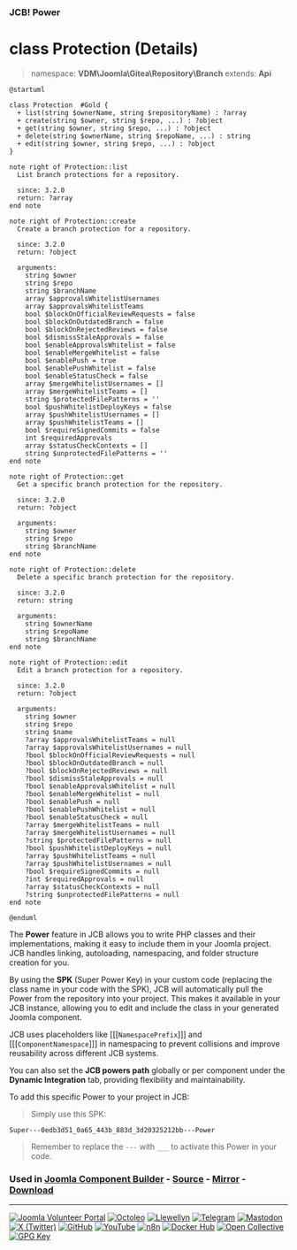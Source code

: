 ### JCB! Power
# class Protection (Details)
> namespace: **VDM\Joomla\Gitea\Repository\Branch**
> extends: **Api**

```uml
@startuml

class Protection  #Gold {
  + list(string $ownerName, string $repositoryName) : ?array
  + create(string $owner, string $repo, ...) : ?object
  + get(string $owner, string $repo, ...) : ?object
  + delete(string $ownerName, string $repoName, ...) : string
  + edit(string $owner, string $repo, ...) : ?object
}

note right of Protection::list
  List branch protections for a repository.

  since: 3.2.0
  return: ?array
end note

note right of Protection::create
  Create a branch protection for a repository.

  since: 3.2.0
  return: ?object
  
  arguments:
    string $owner
    string $repo
    string $branchName
    array $approvalsWhitelistUsernames
    array $approvalsWhitelistTeams
    bool $blockOnOfficialReviewRequests = false
    bool $blockOnOutdatedBranch = false
    bool $blockOnRejectedReviews = false
    bool $dismissStaleApprovals = false
    bool $enableApprovalsWhitelist = false
    bool $enableMergeWhitelist = false
    bool $enablePush = true
    bool $enablePushWhitelist = false
    bool $enableStatusCheck = false
    array $mergeWhitelistUsernames = []
    array $mergeWhitelistTeams = []
    string $protectedFilePatterns = ''
    bool $pushWhitelistDeployKeys = false
    array $pushWhitelistUsernames = []
    array $pushWhitelistTeams = []
    bool $requireSignedCommits = false
    int $requiredApprovals
    array $statusCheckContexts = []
    string $unprotectedFilePatterns = ''
end note

note right of Protection::get
  Get a specific branch protection for the repository.

  since: 3.2.0
  return: ?object
  
  arguments:
    string $owner
    string $repo
    string $branchName
end note

note right of Protection::delete
  Delete a specific branch protection for the repository.

  since: 3.2.0
  return: string
  
  arguments:
    string $ownerName
    string $repoName
    string $branchName
end note

note right of Protection::edit
  Edit a branch protection for a repository.

  since: 3.2.0
  return: ?object
  
  arguments:
    string $owner
    string $repo
    string $name
    ?array $approvalsWhitelistTeams = null
    ?array $approvalsWhitelistUsernames = null
    ?bool $blockOnOfficialReviewRequests = null
    ?bool $blockOnOutdatedBranch = null
    ?bool $blockOnRejectedReviews = null
    ?bool $dismissStaleApprovals = null
    ?bool $enableApprovalsWhitelist = null
    ?bool $enableMergeWhitelist = null
    ?bool $enablePush = null
    ?bool $enablePushWhitelist = null
    ?bool $enableStatusCheck = null
    ?array $mergeWhitelistTeams = null
    ?array $mergeWhitelistUsernames = null
    ?string $protectedFilePatterns = null
    ?bool $pushWhitelistDeployKeys = null
    ?array $pushWhitelistTeams = null
    ?array $pushWhitelistUsernames = null
    ?bool $requireSignedCommits = null
    ?int $requiredApprovals = null
    ?array $statusCheckContexts = null
    ?string $unprotectedFilePatterns = null
end note

@enduml
```

The **Power** feature in JCB allows you to write PHP classes and their implementations,
making it easy to include them in your Joomla project. JCB handles linking, autoloading,
namespacing, and folder structure creation for you.

By using the **SPK** (Super Power Key) in your custom code (replacing the class name
in your code with the SPK), JCB will automatically pull the Power from the repository
into your project. This makes it available in your JCB instance, allowing you to edit
and include the class in your generated Joomla component.

JCB uses placeholders like [[[`NamespacePrefix`]]] and [[[`ComponentNamespace`]]] in
namespacing to prevent collisions and improve reusability across different JCB systems.

You can also set the **JCB powers path** globally or per component under the
**Dynamic Integration** tab, providing flexibility and maintainability.

To add this specific Power to your project in JCB:

> Simply use this SPK:
```
Super---0edb3d51_0a65_443b_883d_3d20325212bb---Power
```
> Remember to replace the `---` with `___` to activate this Power in your code.

### Used in [Joomla Component Builder](https://www.joomlacomponentbuilder.com) - [Source](https://git.vdm.dev/joomla/Component-Builder) - [Mirror](https://github.com/vdm-io/Joomla-Component-Builder) - [Download](https://git.vdm.dev/joomla/pkg-component-builder/releases)

---
[![Joomla Volunteer Portal](https://img.shields.io/badge/-Joomla-gold?logo=joomla)](https://volunteers.joomla.org/joomlers/1396-llewellyn-van-der-merwe "Join Llewellyn on the Joomla Volunteer Portal: Shaping the Future Together!") [![Octoleo](https://img.shields.io/badge/-Octoleo-black?logo=linux)](https://git.vdm.dev/octoleo "--quiet") [![Llewellyn](https://img.shields.io/badge/-Llewellyn-ffffff?logo=gitea)](https://git.vdm.dev/Llewellyn "Collaborate and Innovate with Llewellyn on Git: Building a Better Code Future!") [![Telegram](https://img.shields.io/badge/-Telegram-blue?logo=telegram)](https://t.me/Joomla_component_builder "Join Llewellyn and the Community on Telegram: Building Joomla Components Together!") [![Mastodon](https://img.shields.io/badge/-Mastodon-9e9eec?logo=mastodon)](https://joomla.social/@llewellyn "Connect and Engage with Llewellyn on Joomla Social: Empowering Communities, One Post at a Time!") [![X (Twitter)](https://img.shields.io/badge/-X-black?logo=x)](https://x.com/llewellynvdm "Join the Conversation with Llewellyn on X: Where Ideas Take Flight!") [![GitHub](https://img.shields.io/badge/-GitHub-181717?logo=github)](https://github.com/Llewellynvdm "Build, Innovate, and Thrive with Llewellyn on GitHub: Turning Ideas into Impact!") [![YouTube](https://img.shields.io/badge/-YouTube-ff0000?logo=youtube)](https://www.youtube.com/@OctoYou "Explore, Learn, and Create with Llewellyn on YouTube: Your Gateway to Inspiration!") [![n8n](https://img.shields.io/badge/-n8n-black?logo=n8n)](https://n8n.io/creators/octoleo "Effortless Automation and Impactful Workflows with Llewellyn on n8n!") [![Docker Hub](https://img.shields.io/badge/-Docker-grey?logo=docker)](https://hub.docker.com/u/llewellyn "Llewellyn on Docker: Containerize Your Creativity!") [![Open Collective](https://img.shields.io/badge/-Donate-green?logo=opencollective)](https://opencollective.com/joomla-component-builder "Donate towards JCB: Help Llewellyn financially so he can continue developing this great tool!") [![GPG Key](https://img.shields.io/badge/-GPG-blue?logo=gnupg)](https://git.vdm.dev/Llewellyn/gpg "Unlock Trust and Security with Llewellyn's GPG Key: Your Gateway to Verified Connections!")